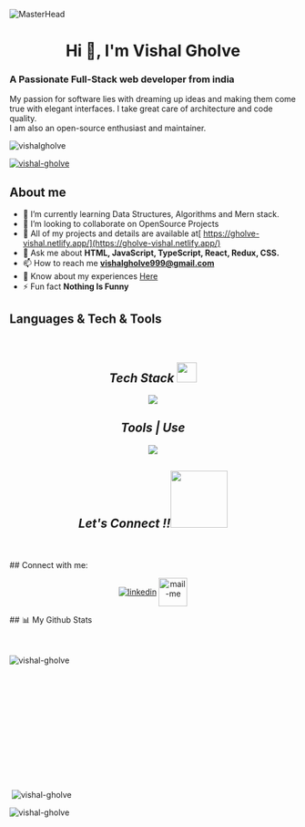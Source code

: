  
![MasterHead](https://indoanalytica.com/static/images/bannerr.gif)
<h1 align="center">Hi 👋, I'm Vishal Gholve</h1>


<h3>A Passionate Full-Stack web developer from india</h3>
<p>My passion for software lies with dreaming up ideas and making them come true with elegant interfaces. I take great care of architecture and code quality.<br>
I am also an open-source enthusiast and maintainer.</p>

<p align="left"> <img src="https://komarev.com/ghpvc/?username=vishal1106&label=Profile%20views&color=0e75b6&style=flat" alt="vishalgholve" /> </p>
<p align="left"> <a href="https://github.com/ryo-ma/github-profile-trophy"><img src="https://github-profile-trophy.vercel.app/?username=vishal1106" alt="vishal-gholve" /></a> </p>



## About me
- 🌱 I’m currently learning Data Structures, Algorithms and Mern stack.
- 👯 I’m looking to collaborate on OpenSource Projects
- 🤔 All of my projects and details are available at[ https://gholve-vishal.netlify.app/](https://gholve-vishal.netlify.app/)
- 💬 Ask me about <b> HTML, JavaScript, TypeScript, React, Redux, CSS.</b>
- 📫 How to reach me **vishalgholve999@gmail.com**
- 📄 Know about my experiences <a href="https://drive.google.com/file/d/1jzQRqFmutFNNH4azdo5Q7FXlOiXxzeTT/view?usp=sharing">Here</a>
- ⚡ Fun fact **Nothing Is Funny**




## Languages & Tech & Tools
<br/>
<h2 align="center"><i>Tech Stack <img src="https://camo.githubusercontent.com/beb64ff21c883e318e4f5db5231c2ba4175705bea1c9249e82a41ab375db4f75/68747470733a2f2f6d65646961322e67697068792e636f6d2f6d656469612f51737347456d706b79454f684243623765312f67697068792e6769663f6369643d656366303565343761306e336769316266716e74716d6f62386739616964316f796a327772336473336d67373030626c267269643d67697068792e676966" width="35"/></i></h2>
<p align="center">
  <a >
    <img src="https://skillicons.dev/icons?i=html,css,js,react,java,redux,bootstrap,express,jquery,materialui,mongodb,nodejs," />
  </a>
</p>
<!-- <img src="" alt="" /> -->
<h2 align="center"><i>Tools | Use</i></h2>
<p align="center">
  <a >
    <img src="https://skillicons.dev/icons?i=bash,codepen,firebase,git,github,heroku,netlify,powershell,vscode,visualstudio," />
  </a>
</p>

<h2 align="center"><i>Let's Connect !!<img src="https://raw.githubusercontent.com/ShahriarShafin/ShahriarShafin/main/Assets/handshake.gif" width="100" /></i></h2>


 
 
</p>
<br/>
<br/>
## Connect with me:

<p align="center">
  <a href="https://www.linkedin.com/in/vishal-gholve-444b9122b/" target="_blank"><img align="center" src="https://skillicons.dev/icons?i=linkedin" alt="linkedin" /></a>
  <a title="vishalgholve999@gmail.com" href="mailto:vishalgholve999@gmail.com" target="_blank"><img align="center"  src="https://cdn-icons-png.flaticon.com/128/888/888853.png"  width="50px"   alt="mail-me" /></a>
 

</p>
## 📊 My Github Stats

  <br/>
  <br/>
  <br/>
<p><img align="left" src="https://github-readme-stats.vercel.app/api/top-langs?username=vishal1106&show_icons=true&title_color=fff&icon_color=79ff97&text_color=9f9f9f&bg_color=151515" alt="vishal-gholve" /></p>

<br/>
  <br/>
  <br/>
  <br/>
  <br/>
  <br/>
<br/>
  <br/>
  <br/>
  <br/>
  <br/>
  <br/>
  <br/>



<p>&nbsp;<img align="center" src="https://github-readme-stats-beryl.vercel.app/api?username=vishal1106&show_icons=true&title_color=fff&icon_color=79ff97&text_color=9f9f9f&bg_color=151515" alt="vishal-gholve" /></p>

<p><img align="center" src="https://github-readme-streak-stats.herokuapp.com/?user=vishal1106&show_icons=true&title_color=fff&icon_color=79ff97&text_color=9f9f9f&bg_color=151515" alt="vishal-gholve" /></p>
<div align="left">

  </div>
 



               
                                                                                                                
                                                                                                                                                                   
                                                                                                                    
                                                                                                                 
                                                                                                                  
